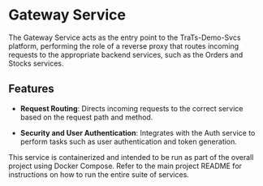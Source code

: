 # Gateway Service

The Gateway Service acts as the entry point to the TraTs-Demo-Svcs platform, performing the role of a reverse proxy that routes incoming requests to the appropriate backend services, such as the Orders and Stocks services.

## Features

- **Request Routing**: Directs incoming requests to the correct service based on the request path and method.

- **Security and User Authentication**: Integrates with the Auth service to perform tasks such as user authentication and token generation.

This service is containerized and intended to be run as part of the overall project using Docker Compose. Refer to the main project README for instructions on how to run the entire suite of services.